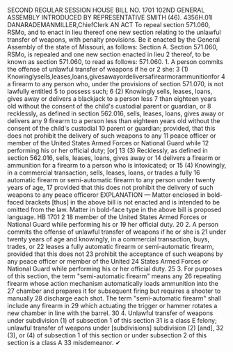 SECOND REGULAR SESSION
HOUSE BILL NO. 1701
102ND GENERAL ASSEMBLY
INTRODUCED BY REPRESENTATIVE SMITH (46).
4356H.01I DANARADEMANMILLER,ChiefClerk
AN ACT
To repeal section 571.060, RSMo, and to enact in lieu thereof one new section relating to the
unlawful transfer of weapons, with penalty provisions.
Be it enacted by the General Assembly of the state of Missouri, as follows:
Section A. Section 571.060, RSMo, is repealed and one new section enacted in lieu
2 thereof, to be known as section 571.060, to read as follows:
571.060. 1. A person commits the offense of unlawful transfer of weapons if he or
2 she:
3 (1) Knowinglysells,leases,loans,givesawayordeliversafirearmorammunitionfor
4 a firearm to any person who, under the provisions of section 571.070, is not lawfully entitled
5 to possess such;
6 (2) Knowingly sells, leases, loans, gives away or delivers a blackjack to a person less
7 than eighteen years old without the consent of the child's custodial parent or guardian, or
8 recklessly, as defined in section 562.016, sells, leases, loans, gives away or delivers any
9 firearm to a person less than eighteen years old without the consent of the child's custodial
10 parent or guardian; provided, that this does not prohibit the delivery of such weapons to any
11 peace officer or member of the United States Armed Forces or National Guard while
12 performing his or her official duty; [or]
13 (3) Recklessly, as defined in section 562.016, sells, leases, loans, gives away or
14 delivers a firearm or ammunition for a firearm to a person who is intoxicated; or
15 (4) Knowingly, in a commercial transaction, sells, leases, loans, or trades a fully
16 automatic firearm or semi-automatic firearm to any person under twenty years of age,
17 provided that this does not prohibit the delivery of such weapons to any peace officeror
EXPLANATION — Matter enclosed in bold-faced brackets [thus] in the above bill is not enacted and is
intended to be omitted from the law. Matter in bold-face type in the above bill is proposed language.
HB 1701 2
18 member of the United States Armed Forces or National Guard while performing his or
19 her official duty.
20 2. A person commits the offense of unlawful transfer of weapons if he or she is
21 under twenty years of age and knowingly, in a commercial transaction, buys, trades, or
22 leases a fully automatic firearm or semi-automatic firearm, provided that this does not
23 prohibit the acceptance of such weapons by any peace officer or member of the United
24 States Armed Forces or National Guard while performing his or her official duty.
25 3. For purposes of this section, the term "semi-automatic firearm" means any
26 repeating firearm whose action mechanism automatically loads ammunition into the
27 chamber and prepares it for subsequent firing but requires a shooter to manually
28 discharge each shot. The term "semi-automatic firearm" shall include any firearm in
29 which actuating the trigger or hammer rotates a new chamber in line with the barrel.
30 4. Unlawful transfer of weapons under subdivision (1) of subsection 1 of this section
31 is a class E felony; unlawful transfer of weapons under [subdivisions] subdivision (2) [and],
32 (3), or (4) of subsection 1 of this section or under subsection 2 of this section is a class A
33 misdemeanor.
✔